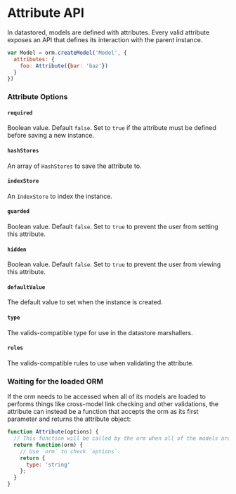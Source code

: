 Attribute API
=============

In datastored, models are defined with attributes. Every valid attribute exposes an API that defines its interaction with the parent instance.

```js
var Model = orm.createModel('Model', {
  attributes: {
    foo: Attribute({bar: 'baz'})
  }
})
```

### Attribute Options

#### `required`

Boolean value. Default `false`. Set to `true` if the attribute must be defined before saving a new instance.

#### `hashStores`

An array of `HashStores` to save the attribute to.

#### `indexStore`

An `IndexStore` to index the instance.

#### `guarded`

Boolean value. Default `false`. Set to `true` to prevent the user from setting this attribute.

#### `hidden`

Boolean value. Default `false`. Set to `true` to prevent the user from viewing this attribute.

#### `defaultValue`

The default value to set when the instance is created.

#### `type`

The valids-compatible type for use in the datastore marshallers.

#### `rules`

The valids-compatible rules to use when validating the attribute.

### Waiting for the loaded ORM

If the orm needs to be accessed when all of its models are loaded to performs things like cross-model link checking and other validations, the attribute can instead be a function that accepts the orm as its first parameter and returns the attribute object:

```js
function Attribute(options) {
  // This function will be called by the orm when all of the models are loaded.
  return function(orm) {
    // Use `orm` to check `options`.
    return {
      type: 'string'
    };
  }
}
```

